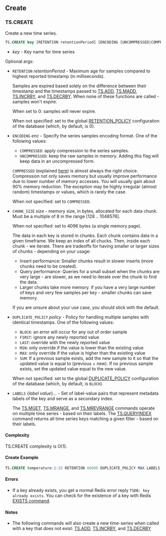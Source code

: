 ## Create

### TS.CREATE

Create a new time series. 

```sql
TS.CREATE key [RETENTION retentionPeriod] [ENCODING [UNCOMPRESSED|COMPRESSED]] [CHUNK_SIZE size] [DUPLICATE_POLICY policy] [LABELS {label value}...]
```

- _key_ - Key name for time series

Optional args:

- `RETENTION` _retentionPeriod_ - Maximum age for samples compared to highest reported timestamp (in milliseconds).

   Samples are expired based solely on the difference between their timestamp and the timestamps passed to [TS.ADD](/commands/ts.add/), [TS.MADD](/commands/ts.madd/), [TS.INCRBY](/commands/ts.incrby/), and [TS.DECRBY](/commands/ts.decrby/). When none of these functions are called - samples won't expire.

   When set to 0: samples will never expire.

   When not specified: set to the global [RETENTION_POLICY](/docs/stack/timeseries/configuration/#retention_policy) configuration of the database (which, by default, is 0).

- `ENCODING` _enc_ - Specify the series samples encoding format. One of the following values:
   - `COMPRESSED`: apply compression to the series samples.
   - `UNCOMPRESSED`: keep the raw samples in memory. Adding this flag will keep data in an uncompressed form. 

   `COMPRESSED` (explained [here](https://redis.com/blog/redistimeseries-version-1-2-is-here/)) is almost always the right choice. Compression not only saves memory but usually improve performance due to lower number of memory accesses. You will usually gain about 90% memory reduction. The exception may be highly irregular (almost random) timestamps or values, which is rarely the case.

   When not specified: set to `COMPRESSED`.

- `CHUNK_SIZE` _size_ - memory size, in bytes, allocated for each data chunk. Must be a multiple of 8 in the range [128 .. 1048576].

   When not specified: set to 4096 bytes (a single memory page).

   The data in each key is stored in chunks. Each chunk contains data in a given timeframe. We keep an index of all chucks. Then, inside each chunk - we iterate. There are tradeoffs for having smaller or larger sizes of chunks - depending on your usage:

   - Insert performance: Smaller chunks result in slower inserts (more chunks need to be created).
   - Query performance: Queries for a small subset when the chunks are very large - are slower, as we need to iterate over the chunk to find the data.
   - Larger chunks take more memory. if you have a very large number of keys and very few samples per key - smaller chunks can save memory.

   If you are unsure about your use case, you should stick with the default.

- `DUPLICATE_POLICY` _policy_ - Policy for handling multiple samples with identical timestamps. One of the following values:
  - `BLOCK`: an error will occur for any out of order sample
  - `FIRST`: ignore any newly reported value
  - `LAST`: override with the newly reported value
  - `MIN`: only override if the value is lower than the existing value
  - `MAX`: only override if the value is higher than the existing value
  - `SUM`: If a previous sample exists, add the new sample to it so that the updated value is equal to (previous + new). If no previous sample exists, set the updated value equal to the new value.

  When not specified: set to the global [DUPLICATE_POLICY](/docs/stack/timeseries/configuration/#duplicate_policy) configuration of the database (which, by default, is `BLOCK`).

- `LABELS` {_label_ _value_}... - Set of label-value pairs that represent metadata labels of the key and serve as a secondary index.

  The [TS.MGET](/commands/ts.mget/), [TS.MRANGE](/commands/ts.mrange/), and [TS.MREVRANGE](/commands/ts.mrevrange/) commands operate on multiple time series - based on their labels. The [TS.QUERYINDEX](/commands/ts.queryindex/) command returns all time series keys matching a given filter - based on their labels.

#### Complexity

TS.CREATE complexity is O(1).

#### Create Example

```sql
TS.CREATE temperature:2:32 RETENTION 60000 DUPLICATE_POLICY MAX LABELS sensor_id 2 area_id 32
```

#### Errors

* If a key already exists, you get a normal Redis error reply `TSDB: key already exists`. You can check for the existence of a key with Redis [EXISTS command](/commands/exists).

#### Notes

* The following commands will also create a new time-series when called with a key that does not exist: [TS.ADD](/commands/ts.add/), [TS.INCRBY](/commands/ts.incrby/), and [TS.DECRBY](/commands/ts.decrby/)
